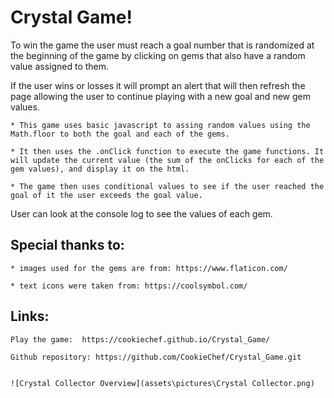 # Crystal Game! 

To win the game the user must reach a goal number that is randomized at the beginning of the game by clicking on gems that also have a random value assigned to them. 

If the user wins or losses it will prompt an alert that will then refresh the page allowing the user to continue playing with a new goal and new gem values. 

    * This game uses basic javascript to assing random values using the Math.floor to both the goal and each of the gems. 

    * It then uses the .onClick function to execute the game functions. It will update the current value (the sum of the onClicks for each of the gem values), and display it on the html.

    * The game then uses conditional values to see if the user reached the goal of it the user exceeds the goal value. 

User can look at the console log to see the values of each gem.

## Special thanks to: 

    * images used for the gems are from: https://www.flaticon.com/

    * text icons were taken from: https://coolsymbol.com/

## Links: 

    Play the game:  https://cookiechef.github.io/Crystal_Game/

    Github repository: https://github.com/CookieChef/Crystal_Game.git


    ![Crystal Collector Overview](assets\pictures\Crystal Collector.png)

